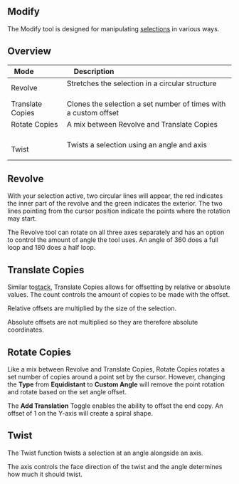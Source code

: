 ## Modify

The Modify tool is designed for manipulating [selections](/tools/selection/intro.md) in various ways.

## Overview

| Mode             | Description                                                        |
|------------------|--------------------------------------------------------------------|
| Revolve          | Stretches the selection in a circular structure                    |
| Translate Copies | Clones the selection a set number of times with a custom offset |
| Rotate Copies    | A mix between Revolve and Translate Copies                         |
| Twist            | Twists a selection using an angle and axis                         |

## Revolve

With your selection active, two circular lines will appear, the red indicates the inner part of the revolve and the green indicates the exterior. The two lines pointing from the cursor position indicate the points where the rotation may start.

The Revolve tool can rotate on all three axes separately and has an option to control the amount of angle the tool uses. An angle of 360 does a full loop and 180 does a half loop.  

## Translate Copies

Similar to[stack](/builder/stack.md), Translate Copies allows for offsetting by relative or absolute values. The count controls the amount of copies to be made with the offset. 

Relative offsets are multiplied by the size of the selection.

Absolute offsets are not multiplied so they are therefore absolute coordinates.  

## Rotate Copies

Like a mix between Revolve and Translate Copies, Rotate Copies rotates a set number of copies around a point set by the cursor. However, changing the **Type** from **Equidistant** to **Custom Angle** will remove the point rotation and rotate based on the set angle offset.

The **Add Translation** Toggle enables the ability to offset the end copy. An offset of 1 on the Y-axis will create a spiral shape.

## Twist

The Twist function twists a selection at an angle alongside an axis. 

The axis controls the face direction of the twist and the angle determines how much it should twist. 
